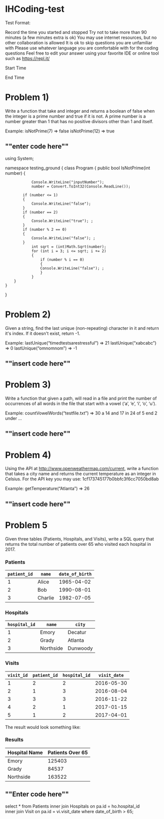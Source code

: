 # IHCoding-test
Test Format:

Record the time you started and stopped
Try not to take more than 90 minutes (a few minutes extra is ok)
You may use internet resources, but no other collaboration is allowed
It is ok to skip questions you are unfamiliar with
Please use whatever language you are comfortable with for the coding questions
Feel free to edit your answer using your favorite IDE or online tool such as https://repl.it/

Start Time


End Time





# Problem 1) 

Write a function that take and integer and returns a boolean of false when the integer is a prime number and true if it is not.  A prime number is a number greater than 1 that has no positive divisors other than 1 and itself.

Example:
isNotPrime(7) => false
isNotPrime(12) => true

## ""enter code here""

using System;

namespace testing_ground
{
    class Program
    {
        public bool IsNotPrime(int number)
        {
            
            
                Console.WriteLine("inputNumber");
                number = Convert.ToInt32(Console.ReadLine());

            if (number <= 1)
            {
                Console.WriteLine("false");
            }
            if (number == 2)
            {
                Console.WriteLine("true"); ;
            }
            if (number % 2 == 0)
            {
                Console.WriteLine("false"); ;
            }
                int sqrt = (int)Math.Sqrt(number);         
                for (int i = 3; i <= sqrt; i += 2)
                {
                    if (number % i == 0)
                    {
                    Console.WriteLine("false"); ;
                    }
                }
        }
    }
}






# Problem 2) 

Given a string, find the last unique (non-repeating) character in it and return it's index. If it doesn't exist, return -1. 

Example:
lastUnique(“timedtestsarestressful”) => 21
lastUnique(“xabcabc”) => 0
lastUnique(“omnomnom”) => -1


## ""insert code here""




# Problem 3) 

Write a function that given a path, will read in a file and print the number of occurrences of all words in the file that start with a vowel (‘a’, ‘e’, ‘i’, ‘o’, ‘u’). 

Example:
countVowelWords(“testfile.txt”) =>
30 a
14 and
17 in
24 of
5 end
2 under
...


## ""insert code here""




# Problem 4) 

Using the API at http://www.openweathermap.com/current, write a function that takes a city name and returns the current temperature as an integer in Celsius.  For the API key you may use: 1cf173745177b0bbfc3f6cc7050bd8ab

Example:
getTemperature(“Atlanta”) => 26


## ""insert code here""




# Problem 5

Given three tables (Patients, Hospitals, and Visits), write a SQL query that returns the total number of patients over 65 who visited each hospital in 2017.

### Patients

| `patient_id` | `name`  | `date_of_birth` |
| ------------ | ------- | --------------- |
| 1            | Alice   | 1965-04-02      |
| 2            | Bob     | 1990-08-01      |
| 3            | Charlie | 1982-07-05      |

### Hospitals

| `hospital_id` | `name`    | `city`   |
| ------------- | --------- | -------- |
| 1             | Emory     | Decatur  |
| 2             | Grady     | Atlanta  |
| 3             | Northside | Dunwoody |

### Visits

| `visit_id` | `patient_id` | `hospital_id` | `visit_date` |
| ---------- | ------------ | ------------- | ------------ |
| 1          | 2            | 2             | 2016-05-30   |
| 2          | 1            | 3             | 2016-08-04   |
| 3          | 3            | 3             | 2016-11-22   |
| 4          | 2            | 1             | 2017-01-15   |
| 5          | 1            | 2             | 2017-04-01   |

The result would look something like:

### Results

| Hospital Name | Patients Over 65 |
| ------------- | ---------------- |
| Emory         | 125403           |
| Grady         | 84537            |
| Northside     | 163522           |

## ""Enter code here""

select * from Patients inner join Hospitals 
on pa.id = ho.hospital_id  
inner join Visit
on pa.id = vi.visit_date
where date_of_birth > 65;


